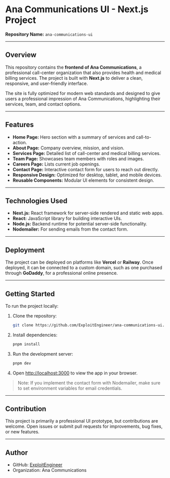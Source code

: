 # Ana Communications UI - Next.js Project

**Repository Name:** `ana-communications-ui`

---

## Overview

This repository contains the **frontend of Ana Communications**, a professional call-center organization that also provides health and medical billing services. The project is built with **Next.js** to deliver a clean, responsive, and user-friendly interface.

The site is fully optimized for modern web standards and designed to give users a professional impression of Ana Communications, highlighting their services, team, and contact options.

---

## Features

- **Home Page:** Hero section with a summary of services and call-to-action.
- **About Page:** Company overview, mission, and vision.
- **Services Page:** Detailed list of call-center and medical billing services.
- **Team Page:** Showcases team members with roles and images.
- **Careers Page:** Lists current job openings.
- **Contact Page:** Interactive contact form for users to reach out directly.
- **Responsive Design:** Optimized for desktop, tablet, and mobile devices.
- **Reusable Components:** Modular UI elements for consistent design.

---

## Technologies Used

- **Next.js:** React framework for server-side rendered and static web apps.
- **React:** JavaScript library for building interactive UIs.
- **Node.js:** Backend runtime for potential server-side functionality.
- **Nodemailer:** For sending emails from the contact form.

---

## Deployment

The project can be deployed on platforms like **Vercel** or **Railway**. Once deployed, it can be connected to a custom domain, such as one purchased through **GoDaddy**, for a professional online presence.

---

## Getting Started

To run the project locally:

1. Clone the repository:

   ```bash
   git clone https://github.com/ExploitEngineer/ana-communications-ui.git
   ```

2. Install dependencies:

   ```bash
   pnpm install
   ```

3. Run the development server:

   ```bash
   pnpm dev
   ```

4. Open [http://localhost:3000](http://localhost:3000) to view the app in your browser.

> Note: If you implement the contact form with Nodemailer, make sure to set environment variables for email credentials.

---

## Contribution

This project is primarily a professional UI prototype, but contributions are welcome. Open issues or submit pull requests for improvements, bug fixes, or new features.

---

## Author

- GitHub: [ExploitEngineer](https://github.com/ExploitEngineer)
- Organization: Ana Communications
